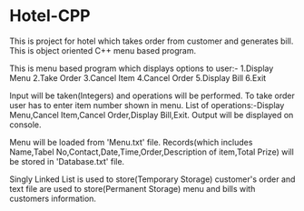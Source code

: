 # Hotel-CPP

This is project for hotel which takes order from customer and generates bill.
This is object oriented C++ menu based program.

This is menu based program which displays options to user:-
1.Display Menu
2.Take Order
3.Cancel Item
4.Cancel Order
5.Display Bill
6.Exit

Input will be taken(Integers) and operations will be performed.
To take order user has to enter item number shown in menu.
List of operations:-Display Menu,Cancel Item,Cancel Order,Display Bill,Exit.
Output will be displayed on console.

Menu will be loaded from 'Menu.txt' file.
Records(which includes Name,Tabel No,Contact,Date,Time,Order,Description of item,Total Prize) will be stored in 'Database.txt' file.

Singly Linked List is used to store(Temporary Storage) customer's order and text file are used to store(Permanent Storage) menu and bills with customers information.
